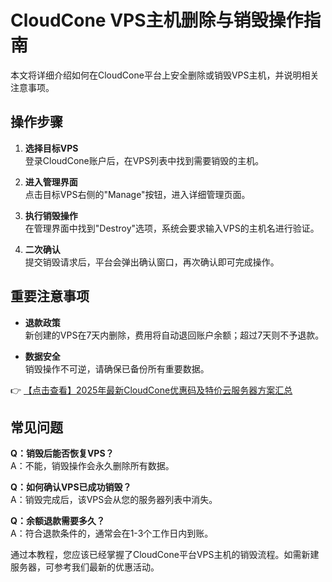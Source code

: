 # CloudCone VPS主机删除与销毁操作指南

本文将详细介绍如何在CloudCone平台上安全删除或销毁VPS主机，并说明相关注意事项。

## 操作步骤

1. **选择目标VPS**  
   登录CloudCone账户后，在VPS列表中找到需要销毁的主机。

2. **进入管理界面**  
   点击目标VPS右侧的"Manage"按钮，进入详细管理页面。

3. **执行销毁操作**  
   在管理界面中找到"Destroy"选项，系统会要求输入VPS的主机名进行验证。

4. **二次确认**  
   提交销毁请求后，平台会弹出确认窗口，再次确认即可完成操作。

## 重要注意事项

- **退款政策**  
  新创建的VPS在7天内删除，费用将自动退回账户余额；超过7天则不予退款。

- **数据安全**  
  销毁操作不可逆，请确保已备份所有重要数据。

👉 [【点击查看】2025年最新CloudCone优惠码及特价云服务器方案汇总](https://bit.ly/Cloudcone)

## 常见问题

**Q：销毁后能否恢复VPS？**  
A：不能，销毁操作会永久删除所有数据。

**Q：如何确认VPS已成功销毁？**  
A：销毁完成后，该VPS会从您的服务器列表中消失。

**Q：余额退款需要多久？**  
A：符合退款条件的，通常会在1-3个工作日内到账。

通过本教程，您应该已经掌握了CloudCone平台VPS主机的销毁流程。如需新建服务器，可参考我们最新的优惠活动。